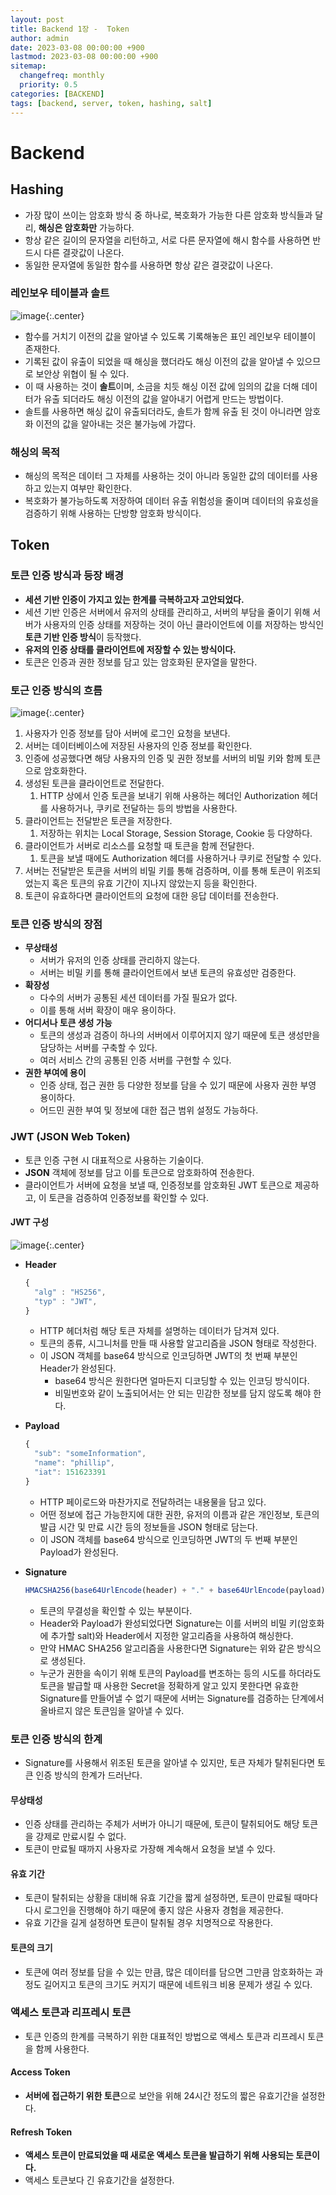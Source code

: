 ```yaml
---
layout: post
title: Backend 1장 -  Token
author: admin
date: 2023-03-08 00:00:00 +900
lastmod: 2023-03-08 00:00:00 +900
sitemap:
  changefreq: monthly
  priority: 0.5
categories: [BACKEND]
tags: [backend, server, token, hashing, salt]
---
```


# Backend

## Hashing

- 가장 많이 쓰이는 암호화 방식 중 하나로, 복호화가 가능한 다른 암호화 방식들과 달리, **해싱은 암호화만** 가능하다.
- 항상 같은 길이의 문자열을 리턴하고, 서로 다른 문자열에 해시 함수를 사용하면 반드시 다른 결괏값이 나온다.
- 동일한 문자열에 동일한 함수를 사용하면 항상 같은 결괏값이 나온다.

### 레인보우 테이블과 솔트

![image](https://user-images.githubusercontent.com/118104644/223588159-8a64afc0-80e8-4c35-9403-a922d7cebb95.png){:.center}

- 함수를 거치기 이전의 값을 알아낼 수 있도록 기록해놓은 표인 레인보우 테이블이 존재한다.
- 기록된 값이 유출이 되었을 때 해싱을 했더라도 해싱 이전의 값을 알아낼 수 있으므로 보안상 위협이 될 수 있다.
- 이 때 사용하는 것이 **솔트**이며, 소금을 치듯 해싱 이전 값에 임의의 값을 더해 데이터가 유출 되더라도 해싱 이전의 값을 알아내기 어렵게 만드는 방법이다.
- 솔트를 사용하면 해싱 값이 유출되더라도, 솔트가 함께 유출 된 것이 아니라면 암호화 이전의 값을 알아내는 것은 불가능에 가깝다.

### 해싱의 목적

- 해싱의 목적은 데이터 그 자체를 사용하는 것이 아니라 동일한 값의 데이터를 사용하고 있는지 여부만 확인한다.
- 복호화가 불가능하도록 저장하여 데이터 유출 위험성을 줄이며 데이터의 유효성을 검증하기 위해 사용하는 단방향 암호화 방식이다.

## Token

### 토큰 인증 방식과 등장 배경

- **세션 기반 인증이 가지고 있는 한계를 극복하고자 고안되었다.**
- 세션 기반 인증은 서버에서 유저의 상태를 관리하고, 서버의 부담을 줄이기 위해 서버가 사용자의 인증 상태를 저장하는 것이 아닌 클라이언트에 이를 저장하는 방식인 **토큰 기반 인증 방식**이 등작했다.
- **유저의 인증 상태를 클라이언트에 저장할 수 있는 방식이다.**
- 토큰은 인증과 권한 정보를 담고 있는 암호화된 문자열을 말한다.

### 토근 인증 방식의 흐름

![image](https://user-images.githubusercontent.com/118104644/223592971-19489d11-54f6-4dea-b0e5-acb9c7bb8260.png){:.center}

1. 사용자가 인증 정보를 담아 서버에 로그인 요청을 보낸다.
2. 서버는 데이터베이스에 저장된 사용자의 인증 정보를 확인한다.
3. 인증에 성공했다면 해당 사용자의 인증 및 권한 정보를 서버의 비밀 키와 함께 토큰으로 암호화한다.
4. 생성된 토큰을 클라이언트로 전달한다.
   1. HTTP 상에서 인증 토큰을 보내기 위해 사용하는 헤더인 Authorization 헤더를 사용하거나, 쿠키로 전달하는 등의 방법을 사용한다.
5. 클라이언트는 전달받은 토큰을 저장한다.
   1. 저장하는 위치는 Local Storage, Session Storage, Cookie 등 다양하다.
6. 클라이언트가 서버로 리소스를 요청할 때 토큰을 함께 전달한다.
   1. 토큰을 보낼 때에도 Authorization 헤더를 사용하거나 쿠키로 전달할 수 있다.
7. 서버는 전달받은 토큰을 서버의 비밀 키를 통해 검증하며, 이를 통해 토큰이 위조되었는지 혹은 토큰의 유효 기간이 지나지 않았는지 등을 확인한다.
8. 토큰이 유효하다면 클라이언트의 요청에 대한 응답 데이터를 전송한다.

### 토큰 인증 방식의 장점

- **무상태성**
  - 서버가 유저의 인증 상태를 관리하지 않는다.
  - 서버는 비밀 키를 통해 클라이언트에서 보낸 토큰의 유효성만 검증한다.
- **확장성**
  - 다수의 서버가 공통된 세션 데이터를 가질 필요가 없다.
  - 이를 통해 서버 확장이 매우 용이하다.
- **어디서나 토큰 생성 가능**
  - 토큰의 생성과 검증이 하나의 서버에서 이루어지지 않기 때문에 토큰 생성만을 담당하는 서버를 구축할 수 있다.
  - 여러 서비스 간의 공통된 인증 서버를 구현할 수 있다.
- **권한 부여에 용이**
  - 인증 상태, 접근 권한 등 다양한 정보를 담을 수 있기 때문에 사용자 권한 부영 용이하다.
  - 어드민 권한 부여 및 정보에 대한 접근 범위 설정도 가능하다.

### JWT (JSON Web Token)

- 토큰 인증 구현 시 대표적으로 사용하는 기술이다.
- **JSON** 객체에 정보를 담고 이를 토큰으로 암호화하여 전송한다.
- 클라이언트가 서버에 요청을 보낼 때, 인증정보를 암호화된 JWT 토큰으로 제공하고, 이 토큰을 검증하여 인증정보를 확인할 수 있다.

#### JWT 구성

![image](https://user-images.githubusercontent.com/118104644/223594036-844dc9ad-744a-41a0-aa8f-1341ab00ce36.png){:.center}

- **Header**

  ```js
  {
    "alg" : "HS256",
    "typ" : "JWT",
  }
  ```

  - HTTP 헤더처럼 해당 토큰 자체를 설명하는 데이터가 담겨져 있다.
  - 토큰의 종류, 시그니처를 만들 때 사용할 알고리즘을 JSON 형태로 작성한다.
  - 이 JSON 객체를 base64 방식으로 인코딩하면 JWT의 첫 번째 부분인 Header가 완성된다.
    - base64 방식은 원한다면 얼마든지 디코딩할 수 있는 인코딩 방식이다.
    - 비밀번호와 같이 노출되어서는 안 되는 민감한 정보를 담지 않도록 해야 한다.

- **Payload**

  ```js
  {
    "sub": "someInformation",
    "name": "phillip",
    "iat": 151623391
  }
  ```

  - HTTP 페이로드와 마찬가지로 전달하려는 내용물을 담고 있다.
  - 어떤 정보에 접근 가능한지에 대한 권한, 유저의 이름과 같은 개인정보, 토큰의 발급 시간 및 만료 시간 등의 정보들을 JSON 형태로 담는다.
  - 이 JSON 객체를 base64 방식으로 인코딩하면 JWT의 두 번째 부분인 Payload가 완성된다.

- **Signature**
  ```js
  HMACSHA256(base64UrlEncode(header) + "." + base64UrlEncode(payload), secret);
  ```
  - 토큰의 무결성을 확인할 수 있는 부분이다.
  - Header와 Payload가 완성되었다면 Signature는 이를 서버의 비밀 키(암호화에 추가할 salt)와 Header에서 지정한 알고리즘을 사용하여 해싱한다.
  - 만약 HMAC SHA256 알고리즘을 사용한다면 Signature는 위와 같은 방식으로 생성된다.
  - 누군가 권한을 속이기 위해 토큰의 Payload를 변조하는 등의 시도를 하더라도 토큰을 발급할 때 사용한 Secret을 정확하게 알고 있지 못한다면 유효한 Signature를 만들어낼 수 없기 때문에 서버는 Signature를 검증하는 단계에서 올바르지 않은 토큰임을 알아낼 수 있다.

### 토큰 인증 방식의 한계

- Signature를 사용해서 위조된 토큰을 알아낼 수 있지만, 토큰 자체가 탈취된다면 토큰 인증 방식의 한계가 드러난다.

#### 무상태성

- 인증 상태를 관리하는 주체가 서버가 아니기 때문에, 토큰이 탈취되어도 해당 토큰을 강제로 만료시킬 수 없다.
- 토큰이 만료될 때까지 사용자로 가장해 계속해서 요청을 보낼 수 있다.

#### 유효 기간

- 토큰이 탈취되는 상황을 대비해 유효 기간을 짧게 설정하면, 토큰이 만료될 때마다 다시 로그인을 진행해야 하기 때문에 좋지 않은 사용자 경험을 제공한다.
- 유효 기간을 길게 설정하면 토큰이 탈취될 경우 치명적으로 작용한다.

#### 토큰의 크기

- 토큰에 여러 정보를 담을 수 있는 만큼, 많은 데이터를 담으면 그만큼 암호화하는 과정도 길어지고 토큰의 크기도 커지기 때문에 네트워크 비용 문제가 생길 수 있다.

### 액세스 토큰과 리프레시 토큰

- 토큰 인증의 한계를 극복하기 위한 대표적인 방법으로 액세스 토큰과 리프레시 토큰을 함께 사용한다.

#### Access Token

- **서버에 접근하기 위한 토큰**으로 보안을 위해 24시간 정도의 짧은 유효기간을 설정한다.

#### Refresh Token

- **액세스 토큰이 만료되었을 때 새로운 액세스 토큰을 발급하기 위해 사용되는 토큰이다.**
- 액세스 토큰보다 긴 유효기간을 설정한다.
